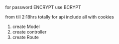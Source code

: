 for password ENCRYPT use BCRYPT

from till 2:18hrs totally for api include all with cookies

1. create Model
2. create controller
3. create Route
